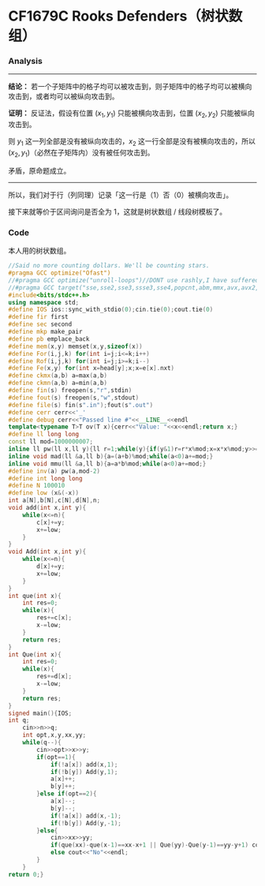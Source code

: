 # CF1679C Rooks Defenders（树状数组）

### Analysis

* * * 

**结论：** 若一个子矩阵中的格子均可以被攻击到，则子矩阵中的格子均可以被横向攻击到，或者均可以被纵向攻击到。

**证明：** 反证法，假设有位置 $(x_1,y_1)$ 只能被横向攻击到，位置 $(x_2,y_2)$ 只能被纵向攻击到。

则 $y_1$ 这一列全部是没有被纵向攻击的，$x_2$ 这一行全部是没有被横向攻击的，所以 $(x_2,y_1)$（必然在子矩阵内）没有被任何攻击到。

矛盾，原命题成立。

* * *

所以，我们对于行（列同理）记录「这一行是（$1$）否（$0$）被横向攻击」。

接下来就等价于区间询问是否全为 $1$，这就是树状数组 / 线段树模板了。

### Code

本人用的树状数组。

```cpp
//Said no more counting dollars. We'll be counting stars.
#pragma GCC optimize("Ofast")
//#pragma GCC optimize("unroll-loops")//DONT use rashly,I have suffered
//#pragma GCC target("sse,sse2,sse3,ssse3,sse4,popcnt,abm,mmx,avx,avx2,tune=native")//DONT use rashly,I have suffered
#include<bits/stdc++.h>
using namespace std;
#define IOS ios::sync_with_stdio(0);cin.tie(0);cout.tie(0)
#define fir first
#define sec second
#define mkp make_pair
#define pb emplace_back
#define mem(x,y) memset(x,y,sizeof(x))
#define For(i,j,k) for(int i=j;i<=k;i++)
#define Rof(i,j,k) for(int i=j;i>=k;i--)
#define Fe(x,y) for(int x=head[y];x;x=e[x].nxt)
#define ckmx(a,b) a=max(a,b)
#define ckmn(a,b) a=min(a,b)
#define fin(s) freopen(s,"r",stdin)
#define fout(s) freopen(s,"w",stdout)
#define file(s) fin(s".in");fout(s".out")
#define cerr cerr<<'_'
#define debug cerr<<"Passed line #"<<__LINE__<<endl
template<typename T>T ov(T x){cerr<<"Value: "<<x<<endl;return x;}
#define ll long long
const ll mod=1000000007;
inline ll pw(ll x,ll y){ll r=1;while(y){if(y&1)r=r*x%mod;x=x*x%mod;y>>=1;}return r;}
inline void mad(ll &a,ll b){a=(a+b)%mod;while(a<0)a+=mod;}
inline void mmu(ll &a,ll b){a=a*b%mod;while(a<0)a+=mod;}
#define inv(a) pw(a,mod-2)
#define int long long
#define N 100010
#define low (x&(-x))
int a[N],b[N],c[N],d[N],n;
void add(int x,int y){
	while(x<=n){
		c[x]+=y;
		x+=low;
	}
}
void Add(int x,int y){
	while(x<=n){
		d[x]+=y;
		x+=low;
	}
}
int que(int x){
	int res=0;
	while(x){
		res+=c[x];
		x-=low;
	}
	return res;
}
int Que(int x){
	int res=0;
	while(x){
		res+=d[x];
		x-=low;
	}
	return res;
}
signed main(){IOS;
int q;
	cin>>n>>q;
	int opt,x,y,xx,yy;
	while(q--){
		cin>>opt>>x>>y;
		if(opt==1){
			if(!a[x]) add(x,1);
			if(!b[y]) Add(y,1);
			a[x]++;
			b[y]++;
		}else if(opt==2){
			a[x]--;
			b[y]--;
			if(!a[x]) add(x,-1);
			if(!b[y]) Add(y,-1);
		}else{
			cin>>xx>>yy;
			if(que(xx)-que(x-1)==xx-x+1 || Que(yy)-Que(y-1)==yy-y+1) cout<<"Yes"<<endl;
			else cout<<"No"<<endl;
		}
	}
return 0;}
```